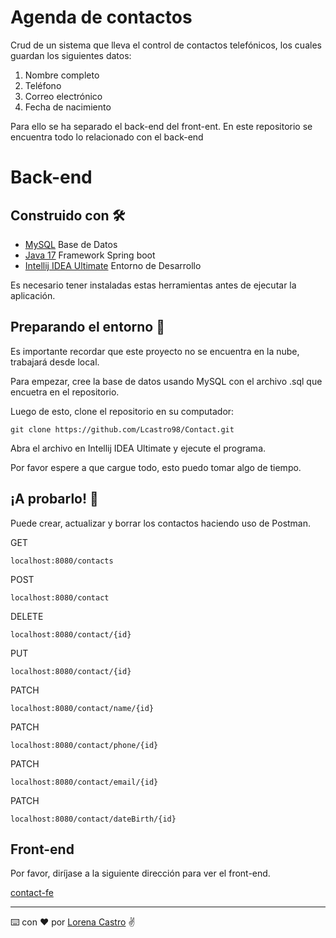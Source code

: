 # Agenda de contactos

Crud de un sistema que lleva el control de contactos telefónicos, los cuales guardan los siguientes datos:

1. Nombre completo
2. Teléfono
3. Correo electrónico
4. Fecha de nacimiento

Para ello se ha separado el back-end del front-ent. En este repositorio se encuentra todo lo relacionado con el back-end

# Back-end

## Construido con 🛠️

- [MySQL](https://dev.mysql.com/downloads/windows/installer/8.0.html) Base de Datos
- [Java 17](https://www.oracle.com/java/technologies/downloads/) Framework Spring boot
- [Intellij IDEA Ultimate](https://www.jetbrains.com/es-es/idea/download/#section=windows) Entorno de Desarrollo

Es necesario tener instaladas estas herramientas antes de ejecutar la aplicación.

## Preparando el entorno 🔧

Es importante recordar que este proyecto no se encuentra en la nube, trabajará desde local.

Para empezar, cree la base de datos usando MySQL con el archivo .sql que encuetra en el repositorio.

Luego de esto, clone el repositorio en su computador:
```plain
git clone https://github.com/Lcastro98/Contact.git
```
Abra el archivo en Intellij IDEA Ultimate y ejecute el programa.

Por favor espere a que cargue todo, esto puedo tomar algo de tiempo.

## ¡A probarlo! 🚀

Puede crear, actualizar y borrar los contactos haciendo uso de Postman.

GET
```plain
localhost:8080/contacts
```
POST
```plain
localhost:8080/contact
```
DELETE
```plain
localhost:8080/contact/{id}
```
PUT
```plain
localhost:8080/contact/{id}
```
PATCH
```plain
localhost:8080/contact/name/{id}
```
PATCH
```plain
localhost:8080/contact/phone/{id}
```
PATCH
```plain
localhost:8080/contact/email/{id}
```
PATCH
```plain
localhost:8080/contact/dateBirth/{id}
```

## Front-end

Por favor, diríjase a la siguiente dirección para ver el front-end.

[contact-fe](https://github.com/Lcastro98/Contact-fe)

---
⌨️ con ❤️ por [Lorena Castro](https://github.com/Lcastro98) ✌
